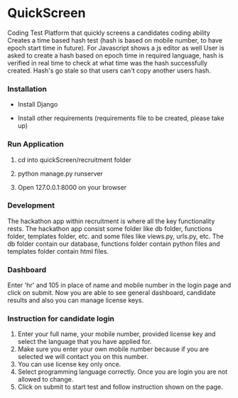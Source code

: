 # QuickScreen
Coding Test Platform that quickly screens a candidates coding ability 
Creates a time based hash test (hash is based on mobile number, to have epoch start time in future).
For Javascript shows a js editor as well
User is asked to create a hash based on epoch time in required language, hash is verified in real time to check at 
what time was the hash successfully created. Hash's go stale so that users can't copy another users hash.

### Installation
* Install Django 

* Install other requirements (requirements file to be created, please take up)

### Run Application 
1) cd into quickScreen/recruitment folder 

2) python manage.py runserver 

3) Open 127.0.0.1:8000 on your browser

### Development
The hackathon app within recruitment is where all the key functionality rests. The hackathon app consist some folder like db folder, functions folder, templates folder, etc. and some files like views.py, urls.py, etc. The db folder contain our database, functions folder contain python files and templates folder contain html files.

### Dashboard
Enter 'hr' and 105 in place of name and mobile number in the login page and click on submit. Now you are able to see general dashboard, candidate results and also you can manage license keys.

### Instruction for candidate login
1) Enter your full name, your mobile number, provided license key and select the language that you have applied for.
2) Make sure you enter your own mobile number because if you are selected we will contact you on this number.
3) You can use license key only once.
4) Select programming language correctly. Once you are login you are not allowed to change.
5) Click on submit to start test and follow instruction shown on the page.
